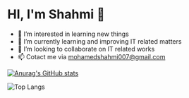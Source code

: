 # HI, I'm Shahmi 👋

- 👀 I’m interested in learning new things
- 🌱 I’m currently learning and improving IT related matters
- 💞️ I’m looking to collaborate on IT related works
- 📫 Cotact me via mohamedshahmi007@gmail.com
  
[![Anurag's GitHub stats](https://github-readme-stats.vercel.app/api?username=MohamedShahmi)](https://github.com/MohamedShahmi/github-readme-stats) 

![Top Langs](https://github-readme-stats.vercel.app/api/top-langs/?username=MohamedShahmi&layout=compact)
